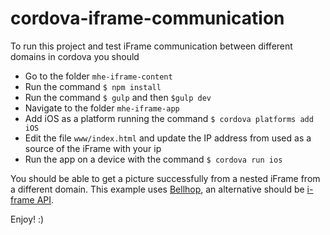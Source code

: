 # cordova-iframe-communication
To run this project and test iFrame communication between different domains in cordova you should

* Go to the folder `mhe-iframe-content`
* Run the command `$ npm install`
* Run the command `$ gulp` and then `$gulp dev`
* Navigate to the folder `mhe-iframe-app`
* Add iOS as a platform running the command `$ cordova platforms add iOS`
* Edit the file `www/index.html` and update the IP address from used as a source of the iFrame with your ip
* Run the app on a device with the command `$ cordova run ios`

You should be able to get a picture successfully from a nested iFrame from a different domain. This example uses [Bellhop](https://github.com/SpringRoll/Bellhop), an alternative should be [i-frame API](https://www.npmjs.com/package/iframe-api).

Enjoy! :)
